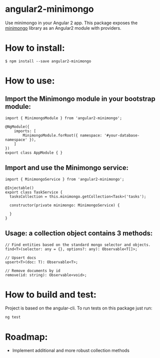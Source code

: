 # angular2-minimongo
Use minimongo in your Angular 2 app.
This package exposes the [minimongo](https://github.com/mWater/minimongo) library as an Angular2 module with providers.

# How to install:
```
$ npm install --save angular2-minimongo
```

# How to use:
## Import the Minimongo module in your bootstrap module:
```
import { MinimongoModule } from 'angular2-minimongo';

@NgModule({
    imports: [
        MinimongoModule.forRoot({ namespace: '#your-database-namespace' }),
    ]
})
export class AppModule { }
```

## Import and use the Minimongo service:
```
import { MinimongoService } from 'angular2-minimongo';

@Injectable()
export class TaskService {
  tasksCollection = this.minimongo.getCollection<Task>('tasks');

  constructor(private minimongo: MinimongoService) {

  }
}
```

## Usage: a collection object contains 3 methods:
```
// Find entities based on the standard mongo selector and objects.
find<T>(selector: any = {}, options?: any): Observable<T[]>;

// Upsert docs
upsert<T>(doc: T): Observable<T>;

// Remove documents by id
remove(id: string): Observable<void>;
```

# How to build and test:
Project is based on the angular-cli.
To run tests on this package just run:
```
ng test
```

# Roadmap:
- Implement additional and more robust collection methods
